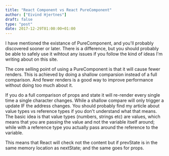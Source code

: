 ```yaml
---
title: "React Component vs React PureComponent"
author: ["Eivind Hjertnes"]
draft: false
type: "post"
date: 2017-12-29T01:00:00+01:00
---
```


I have mentioned the existance of PureComponent, and you'll probably
discovered sooner or later. There is a difference, but you should
probably be able to safely use it wihtout any issues if you follow the
kind of ideas I'm writing about on this site.

The core selling point of using a PureComponent is that it will cause
fewer renders. This is achieved by doing a shallow comparsion instead of
a full comparison. And fewer renders is a good way to improve
performance without doing too much about it.

If you do a full comparison of props and state it will re-render every
single time a single character changes. While a shallow compare will
only trigger a update IF the address changes. You should probably find
my article about value types vs reference types if you don't understand
what that means. The basic idea is that value types (numbers, strings
etc) are values, which means that you are passing the value and not the
variable itself around; while with a reference type you actually pass
around the reference to the variable.

This means that React will check not the content but if prevState is in
the same memory location as nextState; and the same goes for props.
